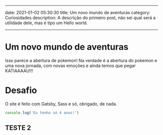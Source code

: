 ___
date: 2021-01-02 05:30:30
title: Um novo mundo de aventuras
category: Curiosidades
description: A descrição do primeiro post, não sei qual será a utilidade dele, mas é tipo um Hello world.
___

# Um novo mundo de aventuras

Isso parece a abertura de pokemon! Na verdade é a abertura do pokemon e uma nova jornada, com novas emoções e ainda temos que pegar KATIAAAAU!!!

# Desafio

O site é feito com Gatsby, Sass e só, obrigado, de nada.


```javascript
console.log('Eu tenho só 4 anos!')
```

## TESTE 2